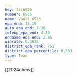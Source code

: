 ```yaml
---
key: frc6936
number: 6936
name: Vault 6936
epa_end: 15.19
auto_epa_end: 7.38
teleop_epa_end: 4.86
endgame_epa_end: 2.95
winrate: 0.3636
district_epa_rank: 751
district_epa_percentile: 0.583
type: Team
---
```

[[2024ohmv]]
